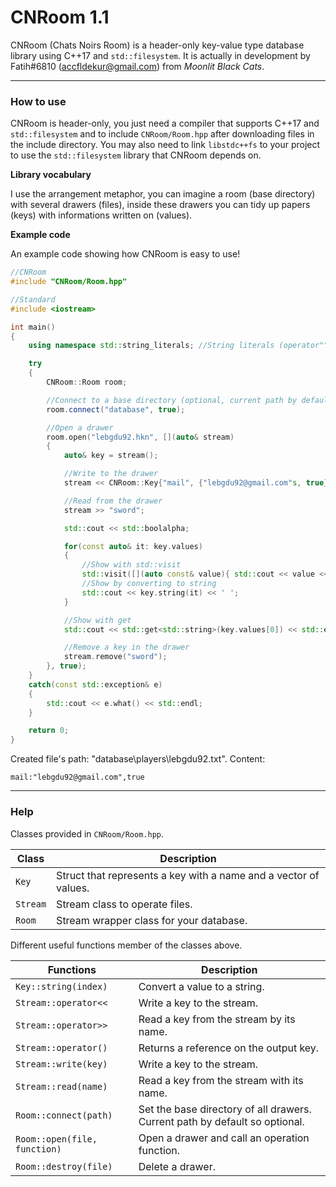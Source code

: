 # CNRoom 1.1
CNRoom (Chats Noirs Room) is a header-only key-value type database library using C++17 and `std::filesystem`. It is actually in development by Fatih#6810 (accfldekur@gmail.com) from *Moonlit Black Cats*.
***

### How to use

CNRoom is header-only, you just need a compiler that supports C++17 and `std::filesystem` and to include `CNRoom/Room.hpp` after downloading files in the include directory. You may also need to link `libstdc++fs` to your project to use the `std::filesystem` library that CNRoom depends on.

**Library vocabulary**

I use the arrangement metaphor, you can imagine a room (base directory) with several drawers (files), inside these drawers you can tidy up papers (keys) with informations written on (values). 

**Example code**

An example code showing how CNRoom is easy to use!
```cpp
//CNRoom
#include "CNRoom/Room.hpp"

//Standard
#include <iostream>

int main()
{
    using namespace std::string_literals; //String literals (operator""s)

    try
    {
        CNRoom::Room room;

        //Connect to a base directory (optional, current path by default)
        room.connect("database", true);

        //Open a drawer
        room.open("lebgdu92.hkn", [](auto& stream)
        {
            auto& key = stream();

            //Write to the drawer
            stream << CNRoom::Key{"mail", {"lebgdu92@gmail.com"s, true}} << CNRoom::Key{"sword", {"Sword of the Warrior"s, false, 4.85, 0}};

            //Read from the drawer
            stream >> "sword";

            std::cout << std::boolalpha;

            for(const auto& it: key.values)
            {
                //Show with std::visit
                std::visit([](auto const& value){ std::cout << value << ' '; }, it);
                //Show by converting to string
                std::cout << key.string(it) << ' ';
            }

            //Show with get
            std::cout << std::get<std::string>(key.values[0]) << std::endl;

            //Remove a key in the drawer
            stream.remove("sword");
        }, true);
    }
    catch(const std::exception& e)
    {
        std::cout << e.what() << std::endl;
    }

    return 0;
}
```

Created file's path: "database\players\lebgdu92.txt". Content:
```
mail:"lebgdu92@gmail.com",true
```

***

### Help

Classes provided in `CNRoom/Room.hpp`. 

Class | Description
------- | -----------
`Key` | Struct that represents a key with a name and a vector of values.
`Stream` | Stream class to operate files.
`Room` | Stream wrapper class for your database.

Different useful functions member of the classes above.

Functions | Description
------- | -----------
`Key::string(index)` | Convert a value to a string.
`Stream::operator<<` | Write a key to the stream.
`Stream::operator>>` | Read a key from the stream by its name.
`Stream::operator()` | Returns a reference on the output key.
`Stream::write(key)` | Write a key to the stream.
`Stream::read(name)` | Read a key from the stream with its name.
`Room::connect(path)` | Set the base directory of all drawers. Current path by default so optional. 
`Room::open(file, function)` | Open a drawer and call an operation function.
`Room::destroy(file)` | Delete a drawer.



